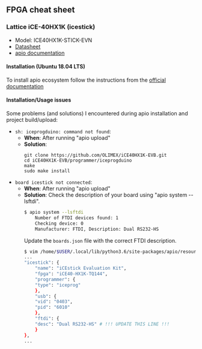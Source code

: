 ## FPGA cheat sheet

### Lattice iCE-40HX1K (icestick)
* Model: ICE40HX1K-STICK-EVN
* [Datasheet](../docs/icestick.pdf)
* [apio documentation](https://github.com/FPGAwars/apio)

#### Installation (Ubuntu 18.04 LTS)
To install apio ecosystem follow the instructions from the [official documentation](https://github.com/FPGAwars/apio/wiki/Quick-start#apio-installation)

#### Installation/Usage issues
Some problems (and solutions) I encountered during apio installation and project build/upload:
* ```sh: iceprogduino: command not found```:
    * **When**: After running "apio upload"
    * **Solution**:
        ```
        git clone https://github.com/OLIMEX/iCE40HX1K-EVB.git 
        cd iCE40HX1K-EVB/programmer/iceprogduino
        make
        sudo make install
        ```
* ```board icestick not connected```:
    * **When**: After running "apio upload"
    * **Solution**:
        Check the description of your board using "apio system --lsftdi". 
        ```bash
        $ apio system --lsftdi
            Number of FTDI devices found: 1
            Checking device: 0
            Manufacturer: FTDI, Description: Dual RS232-HS
        ```
        Update the ```boards.json``` file with the correct FTDI description.
        ```bash
        $ vim /home/$USER/.local/lib/python3.6/site-packages/apio/resources/boards.json
        ...
        "icestick": {
            "name": "iCEstick Evaluation Kit",
            "fpga": "iCE40-HX1K-TQ144",
            "programmer": {
            "type": "iceprog"
            },
            "usb": {
            "vid": "0403",
            "pid": "6010"
            },
            "ftdi": {
            "desc": "Dual RS232-HS" # !!! UPDATE THIS LINE !!!
            }
        },
        ...
        ```
